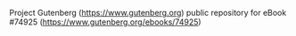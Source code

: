 Project Gutenberg (https://www.gutenberg.org) public repository for
eBook #74925 (https://www.gutenberg.org/ebooks/74925)
